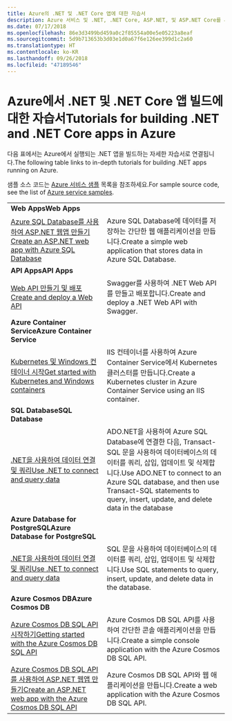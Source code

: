 ```yaml
---
title: Azure의 .NET 및 .NET Core 앱에 대한 자습서
description: Azure 서비스 및 .NET, .NET Core, ASP.NET, 및 ASP.NET Core를 사용하여 웹 및 모바일 앱에 기능을 빌드하고 추가하는 자습서입니다.
ms.date: 07/17/2018
ms.openlocfilehash: 86e3d3499bd459a0c2f85554a00e5e05223a8eaf
ms.sourcegitcommit: 5d9b713653b3d03e1d0a67f6e126ee399d1c2a60
ms.translationtype: HT
ms.contentlocale: ko-KR
ms.lasthandoff: 09/26/2018
ms.locfileid: "47189546"
---
```

# <a name="tutorials-for-building-net-and-net-core-apps-in-azure"></a><span data-ttu-id="00514-103">Azure에서 .NET 및 .NET Core 앱 빌드에 대한 자습서</span><span class="sxs-lookup"><span data-stu-id="00514-103">Tutorials for building .NET and .NET Core apps in Azure</span></span>

<span data-ttu-id="00514-104">다음 표에서는 Azure에서 실행되는 .NET 앱을 빌드하는 자세한 자습서로 연결됩니다.</span><span class="sxs-lookup"><span data-stu-id="00514-104">The following table links to in-depth tutorials for building .NET apps running on Azure.</span></span>

<span data-ttu-id="00514-105">샘플 소스 코드는 [Azure 서비스 샘플](https://azure.microsoft.com/resources/samples/?platform=dotnet) 목록을 참조하세요.</span><span class="sxs-lookup"><span data-stu-id="00514-105">For sample source code, see the list of [Azure service samples](https://azure.microsoft.com/resources/samples/?platform=dotnet).</span></span>

| | |
|---|---|
| <span data-ttu-id="00514-106">**Web Apps**</span><span class="sxs-lookup"><span data-stu-id="00514-106">**Web Apps**</span></span>||
| <span data-ttu-id="00514-107">[Azure SQL Database를 사용하여 ASP.NET 웹앱 만들기][1]</span><span class="sxs-lookup"><span data-stu-id="00514-107">[Create an ASP.NET web app with Azure SQL Database][1]</span></span> | <span data-ttu-id="00514-108">Azure SQL Database에 데이터를 저장하는 간단한 웹 애플리케이션을 만듭니다.</span><span class="sxs-lookup"><span data-stu-id="00514-108">Create a simple web application that stores data in Azure SQL Database.</span></span> |
| <span data-ttu-id="00514-109">**API Apps**</span><span class="sxs-lookup"><span data-stu-id="00514-109">**API Apps**</span></span>||
| <span data-ttu-id="00514-110">[Web API 만들기 및 배포][3]</span><span class="sxs-lookup"><span data-stu-id="00514-110">[Create and deploy a Web API][3]</span></span> | <span data-ttu-id="00514-111">Swagger를 사용하여 .NET Web API를 만들고 배포합니다.</span><span class="sxs-lookup"><span data-stu-id="00514-111">Create and deploy a .NET Web API with Swagger.</span></span> | 
| <span data-ttu-id="00514-112">**Azure Container Service**</span><span class="sxs-lookup"><span data-stu-id="00514-112">**Azure Container Service**</span></span> ||
| <span data-ttu-id="00514-113">[Kubernetes 및 Windows 컨테이너 시작][4]</span><span class="sxs-lookup"><span data-stu-id="00514-113">[Get started with Kubernetes and Windows containers][4]</span></span> | <span data-ttu-id="00514-114">IIS 컨테이너를 사용하여 Azure Container Service에서 Kubernetes 클러스터를 만듭니다.</span><span class="sxs-lookup"><span data-stu-id="00514-114">Create a Kubernetes cluster in Azure Container Service using an IIS container.</span></span>
| <span data-ttu-id="00514-115">**SQL Database**</span><span class="sxs-lookup"><span data-stu-id="00514-115">**SQL Database**</span></span> ||
| <span data-ttu-id="00514-116">[.NET을 사용하여 데이터 연결 및 쿼리][5]</span><span class="sxs-lookup"><span data-stu-id="00514-116">[Use .NET to connect and query data][5]</span></span> | <span data-ttu-id="00514-117">ADO.NET을 사용하여 Azure SQL Database에 연결한 다음, Transact-SQL 문을 사용하여 데이터베이스의 데이터를 쿼리, 삽입, 업데이트 및 삭제합니다.</span><span class="sxs-lookup"><span data-stu-id="00514-117">Use ADO.NET to connect to an Azure SQL database, and then use Transact-SQL statements to query, insert, update, and delete data in the database</span></span> | 
| <span data-ttu-id="00514-118">**Azure Database for PostgreSQL**</span><span class="sxs-lookup"><span data-stu-id="00514-118">**Azure Database for PostgreSQL**</span></span> ||
| <span data-ttu-id="00514-119">[.NET을 사용하여 데이터 연결 및 쿼리][6]</span><span class="sxs-lookup"><span data-stu-id="00514-119">[Use .NET to connect and query data][6]</span></span> | <span data-ttu-id="00514-120">SQL 문을 사용하여 데이터베이스의 데이터를 쿼리, 삽입, 업데이트 및 삭제합니다.</span><span class="sxs-lookup"><span data-stu-id="00514-120">Use SQL statements to query, insert, update, and delete data in the database.</span></span> |
| <span data-ttu-id="00514-121">**Azure Cosmos DB**</span><span class="sxs-lookup"><span data-stu-id="00514-121">**Azure Cosmos DB**</span></span> ||
| <span data-ttu-id="00514-122">[Azure Cosmos DB SQL API 시작하기][7]</span><span class="sxs-lookup"><span data-stu-id="00514-122">[Getting started with the Azure Cosmos DB SQL API][7]</span></span> | <span data-ttu-id="00514-123">Azure Cosmos DB SQL API를 사용하여 간단한 콘솔 애플리케이션을 만듭니다.</span><span class="sxs-lookup"><span data-stu-id="00514-123">Create a simple console application with the Azure Cosmos DB SQL API.</span></span> |
| <span data-ttu-id="00514-124">[Azure Cosmos DB SQL API를 사용하여 ASP.NET 웹앱 만들기][8]</span><span class="sxs-lookup"><span data-stu-id="00514-124">[Create an ASP.NET web app with the Azure Cosmos DB SQL API][8]</span></span> | <span data-ttu-id="00514-125">Azure Cosmos DB SQL API와 웹 애플리케이션을 만듭니다.</span><span class="sxs-lookup"><span data-stu-id="00514-125">Create a web application with the Azure Cosmos DB SQL API.</span></span> |

[1]: /azure/app-service-web/app-service-web-tutorial-dotnet-sqldatabase
[2]: /azure/cosmos-db/sql-api-dotnet-application
[3]: /azure/app-service-api/app-service-api-dotnet-get-started
[4]: /azure/container-service/container-service-kubernetes-windows-walkthrough
[5]: /azure/sql-database/sql-database-connect-query-dotnet
[6]: /azure/postgresql/connect-csharp
[7]: /azure/cosmos-db/sql-api-get-started
[8]: /azure/cosmos-db/sql-api-dotnet-application
